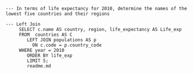     --- In terms of life expectancy for 2010, determine the names of the lowest five countries and their regions
    
    --- Left Join
         SELECT c.name AS country, region, life_expectancy AS Life_exp
         FROM  countries AS C 
            LEFT JOIN populations AS p
              ON c.code = p.country_code
         WHERE year = 2010
            ORDER BY life_exp
            LIMIT 5; 
            readme.md
